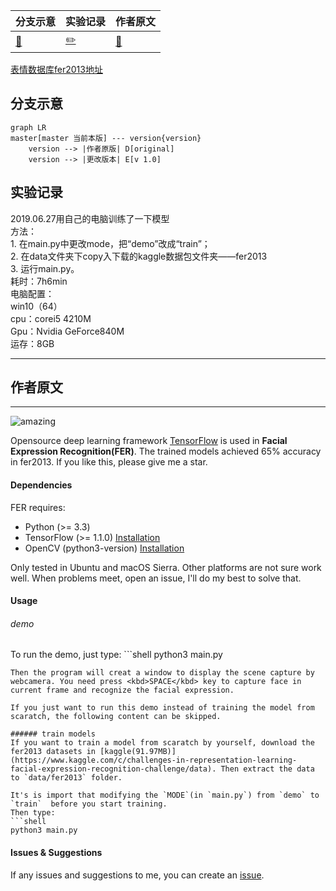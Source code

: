 |分支示意|实验记录|作者原文|
|----|----|----|
|[:deciduous_tree:](#分支示意 "branch")|[:pencil2:](#实验记录 "wty的实验记录")| [:book:](#作者原文 "原作者的实验说明")|  
  
[表情数据库fer2013地址](https://www.kaggle.com/c/challenges-in-representation-learning-facial-expression-recognition-challenge/data)

## 分支示意
```mermaid
graph LR
master[master 当前本版] --- version{version}
    version --> |作者原版| D[original]
    version --> |更改版本| E[v 1.0]
```

##  实验记录
2019.06.27用自己的电脑训练了一下模型  
方法：  
        1. 在main.py中更改mode，把“demo”改成“train”；  
        2. 在data文件夹下copy入下载的kaggle数据包文件夹——fer2013  
        3. 运行main.py。  
耗时：7h6min  
电脑配置：  
        win10（64）  
        cpu：corei5 4210M  
        Gpu：Nvidia GeForce840M  
        运存：8GB  

-----------------------
## 作者原文
-------------------------------------------------------------------------------

![amazing](./amazingkelly.jpeg)

Opensource deep learning framework [TensorFlow](https://www.tensorflow.org) is used in **Facial Expression Recognition(FER)**. 
The trained models achieved 65% accuracy in fer2013. If you like this, please give me a star.

#### Dependencies

FER requires:
- Python (>= 3.3)
- TensorFlow (>= 1.1.0) [Installation](https://www.tensorflow.org/install/)
- OpenCV (python3-version) [Installation](http://docs.opencv.org/master/da/df6/tutorial_py_table_of_contents_setup.html)

Only tested in Ubuntu and macOS Sierra. Other platforms are not sure work well. When problems meet, open an issue, I'll do my best to solve that.

#### Usage
###### demo
To run the demo, just type:
​```shell
python3 main.py
```
Then the program will creat a window to display the scene capture by webcamera. You need press <kbd>SPACE</kbd> key to capture face in current frame and recognize the facial expression.

If you just want to run this demo instead of training the model from scaratch, the following content can be skipped.

###### train models
If you want to train a model from scaratch by yourself, download the fer2013 datasets in [kaggle(91.97MB)](https://www.kaggle.com/c/challenges-in-representation-learning-facial-expression-recognition-challenge/data). Then extract the data to `data/fer2013` folder.

It's is import that modifying the `MODE`(in `main.py`) from `demo` to `train`  before you start training.
Then type:
​```shell
python3 main.py
```

#### Issues & Suggestions
If any issues and suggestions to me, you can create an [issue](https://github.com/xionghc/Facial-Expression-Recognition/issues/).
